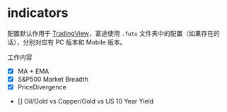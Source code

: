 # indicators

配置默认作用于 [TradingView](https://tradingview.com)，富途使用 `.futu` 文件夹中的配置（如果存在的话），分别对应有 PC 版本和 Mobile 版本。

工作内容

- [x] MA + EMA
- [x] S&P500 Market Breadth
- [x] PriceDivergence
- [] Oil/Gold vs Copper/Gold vs US 10 Year Yield

